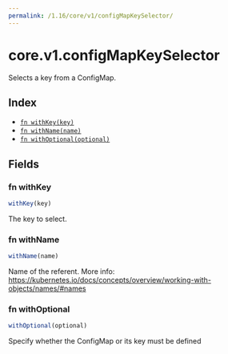 ```yaml
---
permalink: /1.16/core/v1/configMapKeySelector/
---
```


# core.v1.configMapKeySelector

Selects a key from a ConfigMap.

## Index

* [`fn withKey(key)`](#fn-withkey)
* [`fn withName(name)`](#fn-withname)
* [`fn withOptional(optional)`](#fn-withoptional)

## Fields

### fn withKey

```ts
withKey(key)
```

The key to select.

### fn withName

```ts
withName(name)
```

Name of the referent. More info: https://kubernetes.io/docs/concepts/overview/working-with-objects/names/#names

### fn withOptional

```ts
withOptional(optional)
```

Specify whether the ConfigMap or its key must be defined